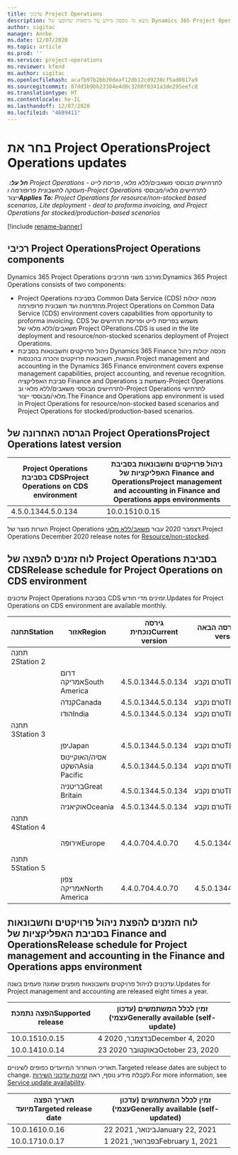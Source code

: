 ```yaml
---
title: עדכוני Project Operations
description: נושא זה מספק מידע על גרסאות שהופצו של Dynamics 365 Project Operations.
author: sigitac
manager: Annbe
ms.date: 12/07/2020
ms.topic: article
ms.prod: ''
ms.service: project-operations
ms.reviewer: kfend
ms.author: sigitac
ms.openlocfilehash: acafb97b2bb20deaf12db12cd9238cf5ad0817a9
ms.sourcegitcommit: 87dd3b9bb23384e4d0c3208f0341a3de295eefc8
ms.translationtype: HT
ms.contentlocale: he-IL
ms.lasthandoff: 12/07/2020
ms.locfileid: "4689411"
---
```

# <a name="project-operations-updates"></a><span data-ttu-id="70722-103">בחר את Project Operations</span><span class="sxs-lookup"><span data-stu-id="70722-103">Project Operations updates</span></span>

<span data-ttu-id="70722-104">_**חל על:** ‏ Project Operations לתרחישים מבוססי משאבים/ללא מלאי, פריסת לייט - מעסקה לחשבונית פרופורמה ו-Project Operations לתרחישים מלאי/מבוססי ייצור_</span><span class="sxs-lookup"><span data-stu-id="70722-104">_**Applies To:** Project Operations for resource/non-stocked based scenarios, Lite deployment - deal to proforma invoicing, and Project Operations for stocked/production-based scenarios_</span></span>

[!include [rename-banner](~/includes/cc-data-platform-banner.md)]

## <a name="project-operations-components"></a><span data-ttu-id="70722-105">רכיבי Project Operations</span><span class="sxs-lookup"><span data-stu-id="70722-105">Project Operations components</span></span>

<span data-ttu-id="70722-106">Dynamics 365 Project Operations מורכב משני מרכיבים:</span><span class="sxs-lookup"><span data-stu-id="70722-106">Dynamics 365 Project Operations consists of two components:</span></span>

- <span data-ttu-id="70722-107">Project Operations בסביבת Common Data Service‏ (CDS) מכסה יכולות מהזדמנות ועד חשבונית פרופורמה.</span><span class="sxs-lookup"><span data-stu-id="70722-107">Project Operations on Common Data Service (CDS) environment covers capabilities from opportunity to proforma invoicing.</span></span> <span data-ttu-id="70722-108">CDS משמש בפריסת לייט ופריסת תרחישים של משאבים/ללא מלאי של Project OPerations.</span><span class="sxs-lookup"><span data-stu-id="70722-108">CDS is used in the lite deployment and resource/non-stocked scenarios deployment of Project Operations.</span></span>
- <span data-ttu-id="70722-109">ניהול פרויקטים וחשבונאות בסביבת Dynamics 365 Finance מכסה יכולות ניהול הוצאות, חשבונאות פרויקטים והכרה בהכנסות.</span><span class="sxs-lookup"><span data-stu-id="70722-109">Project management and accounting in the Dynamics 365 Finance environment covers expense management capabilities, project accounting, and revenue recognition.</span></span> <span data-ttu-id="70722-110">סביבת האפליקציה‏ Finance and Operations ‏משמשת ב-Project Operations‏‏ לתרחישים מבוססי משאבים/ללא מלאי וב-Project Operations לתרחישי מלאי/מבוססי ייצור.</span><span class="sxs-lookup"><span data-stu-id="70722-110">The Finance and Operations app environment is used in Project Operations for resource/non-stocked based scenarios and Project Operations for stocked/production-based scenarios.</span></span>

## <a name="project-operations-latest-version"></a><span data-ttu-id="70722-111">הגרסה האחרונה של Project Operations</span><span class="sxs-lookup"><span data-stu-id="70722-111">Project Operations latest version</span></span>

| <span data-ttu-id="70722-112">Project Operations בסביבת CDS</span><span class="sxs-lookup"><span data-stu-id="70722-112">Project Operations on CDS environment</span></span> | <span data-ttu-id="70722-113">ניהול פרויקטים וחשבונאות בסביבת האפליקציות של Finance and Operations</span><span class="sxs-lookup"><span data-stu-id="70722-113">Project management and accounting in Finance and Operations apps environments</span></span> |
| --- | --- |
| <span data-ttu-id="70722-114">4.5.0.134</span><span class="sxs-lookup"><span data-stu-id="70722-114">4.5.0.134</span></span> | <span data-ttu-id="70722-115">10.0.15</span><span class="sxs-lookup"><span data-stu-id="70722-115">10.0.15</span></span> |

<span data-ttu-id="70722-116">הערות מוצר של Project Operations דצמבר 2020 עבור [משאב/ללא מלאי](whats-new-dec-2020-resource-based.md).</span><span class="sxs-lookup"><span data-stu-id="70722-116">Project Operations December 2020 release notes for [Resource/non-stocked](whats-new-dec-2020-resource-based.md).</span></span>

## <a name="release-schedule-for-project-operations-on-cds-environment"></a><span data-ttu-id="70722-117">לוח זמנים להפצה של Project Operations בסביבת CDS</span><span class="sxs-lookup"><span data-stu-id="70722-117">Release schedule for Project Operations on CDS environment</span></span>

<span data-ttu-id="70722-118">עדכונים Project Operations בסביבת CDS זמינים מדי חודש.</span><span class="sxs-lookup"><span data-stu-id="70722-118">Updates for Project Operations on CDS environment are available monthly.</span></span> 

| <span data-ttu-id="70722-119">תחנה</span><span class="sxs-lookup"><span data-stu-id="70722-119">Station</span></span>   | <span data-ttu-id="70722-120">אזור</span><span class="sxs-lookup"><span data-stu-id="70722-120">Region</span></span>        | <span data-ttu-id="70722-121">גירסה נוכחית</span><span class="sxs-lookup"><span data-stu-id="70722-121">Current version</span></span> | <span data-ttu-id="70722-122">הגירסה הבאה</span><span class="sxs-lookup"><span data-stu-id="70722-122">Next version</span></span> | <span data-ttu-id="70722-123">זמין לכלל המשתמשים</span><span class="sxs-lookup"><span data-stu-id="70722-123">Generally available</span></span> |
|-----------|---------------|-----------------|--------------|---------------------|
| <span data-ttu-id="70722-124">תחנה 2</span><span class="sxs-lookup"><span data-stu-id="70722-124">Station 2</span></span> |   &nbsp;      |    &nbsp;       | &nbsp;       |      &nbsp;         |
|   &nbsp;  | <span data-ttu-id="70722-125">דרום אמריקה</span><span class="sxs-lookup"><span data-stu-id="70722-125">South America</span></span> |  <span data-ttu-id="70722-126">4.5.0.134</span><span class="sxs-lookup"><span data-stu-id="70722-126">4.5.0.134</span></span>       | <span data-ttu-id="70722-127">טרם נקבע</span><span class="sxs-lookup"><span data-stu-id="70722-127">TBD</span></span>     | <span data-ttu-id="70722-128">8 ינו' 21</span><span class="sxs-lookup"><span data-stu-id="70722-128">08-Jan-21</span></span>           |
|    &nbsp; | <span data-ttu-id="70722-129">קנדה</span><span class="sxs-lookup"><span data-stu-id="70722-129">Canada</span></span>        |  <span data-ttu-id="70722-130">4.5.0.134</span><span class="sxs-lookup"><span data-stu-id="70722-130">4.5.0.134</span></span>       | <span data-ttu-id="70722-131">טרם נקבע</span><span class="sxs-lookup"><span data-stu-id="70722-131">TBD</span></span>     | <span data-ttu-id="70722-132">8 ינו' 21</span><span class="sxs-lookup"><span data-stu-id="70722-132">08-Jan-21</span></span>          |
|   &nbsp;  | <span data-ttu-id="70722-133">הודו</span><span class="sxs-lookup"><span data-stu-id="70722-133">India</span></span>         |  <span data-ttu-id="70722-134">4.5.0.134</span><span class="sxs-lookup"><span data-stu-id="70722-134">4.5.0.134</span></span>       | <span data-ttu-id="70722-135">טרם נקבע</span><span class="sxs-lookup"><span data-stu-id="70722-135">TBD</span></span>     | <span data-ttu-id="70722-136">8 ינו' 21</span><span class="sxs-lookup"><span data-stu-id="70722-136">08-Jan-21</span></span>           |
| <span data-ttu-id="70722-137">תחנה 3</span><span class="sxs-lookup"><span data-stu-id="70722-137">Station 3</span></span>  |      &nbsp;   |     &nbsp;      |     &nbsp;   |      &nbsp;         |
|   &nbsp;  | <span data-ttu-id="70722-138">יפן</span><span class="sxs-lookup"><span data-stu-id="70722-138">Japan</span></span>         |  <span data-ttu-id="70722-139">4.5.0.134</span><span class="sxs-lookup"><span data-stu-id="70722-139">4.5.0.134</span></span>       | <span data-ttu-id="70722-140">טרם נקבע</span><span class="sxs-lookup"><span data-stu-id="70722-140">TBD</span></span>     | <span data-ttu-id="70722-141">15 ינו' 21</span><span class="sxs-lookup"><span data-stu-id="70722-141">15-Jan-21</span></span>           |
|   &nbsp;  | <span data-ttu-id="70722-142">אסיה/האוקיינוס השקט</span><span class="sxs-lookup"><span data-stu-id="70722-142">Asia Pacific</span></span>  |  <span data-ttu-id="70722-143">4.5.0.134</span><span class="sxs-lookup"><span data-stu-id="70722-143">4.5.0.134</span></span>       | <span data-ttu-id="70722-144">טרם נקבע</span><span class="sxs-lookup"><span data-stu-id="70722-144">TBD</span></span>     | <span data-ttu-id="70722-145">15 ינו' 21</span><span class="sxs-lookup"><span data-stu-id="70722-145">15-Jan-21</span></span>           |
|   &nbsp;  | <span data-ttu-id="70722-146">בריטניה</span><span class="sxs-lookup"><span data-stu-id="70722-146">Great Britain</span></span> |  <span data-ttu-id="70722-147">4.5.0.134</span><span class="sxs-lookup"><span data-stu-id="70722-147">4.5.0.134</span></span>       | <span data-ttu-id="70722-148">טרם נקבע</span><span class="sxs-lookup"><span data-stu-id="70722-148">TBD</span></span>     | <span data-ttu-id="70722-149">15 ינו' 21</span><span class="sxs-lookup"><span data-stu-id="70722-149">15-Jan-21</span></span>           |
|   &nbsp;  | <span data-ttu-id="70722-150">אוקיאניה</span><span class="sxs-lookup"><span data-stu-id="70722-150">Oceania</span></span>       |  <span data-ttu-id="70722-151">4.5.0.134</span><span class="sxs-lookup"><span data-stu-id="70722-151">4.5.0.134</span></span>       | <span data-ttu-id="70722-152">טרם נקבע</span><span class="sxs-lookup"><span data-stu-id="70722-152">TBD</span></span>     | <span data-ttu-id="70722-153">15 ינו' 21</span><span class="sxs-lookup"><span data-stu-id="70722-153">15-Jan-21</span></span>           |
| <span data-ttu-id="70722-154">תחנה 4</span><span class="sxs-lookup"><span data-stu-id="70722-154">Station 4</span></span> |     &nbsp;    |     &nbsp;      |     &nbsp;   |      &nbsp;         |
|   &nbsp;  | <span data-ttu-id="70722-155">אירופה</span><span class="sxs-lookup"><span data-stu-id="70722-155">Europe</span></span>        |  <span data-ttu-id="70722-156">4.4.0.70</span><span class="sxs-lookup"><span data-stu-id="70722-156">4.4.0.70</span></span>       | <span data-ttu-id="70722-157">4.5.0.134</span><span class="sxs-lookup"><span data-stu-id="70722-157">4.5.0.134</span></span>     | <span data-ttu-id="70722-158">11-דצמ'-20</span><span class="sxs-lookup"><span data-stu-id="70722-158">11-Dec-20</span></span>           |
| <span data-ttu-id="70722-159">תחנה 5</span><span class="sxs-lookup"><span data-stu-id="70722-159">Station 5</span></span> |     &nbsp;    |     &nbsp;      |     &nbsp;   |      &nbsp;         |
|   &nbsp;  | <span data-ttu-id="70722-160">צפון אמריקה</span><span class="sxs-lookup"><span data-stu-id="70722-160">North America</span></span> |  <span data-ttu-id="70722-161">4.4.0.70</span><span class="sxs-lookup"><span data-stu-id="70722-161">4.4.0.70</span></span>       | <span data-ttu-id="70722-162">4.5.0.134</span><span class="sxs-lookup"><span data-stu-id="70722-162">4.5.0.134</span></span>     | <span data-ttu-id="70722-163">18-דצמ'-20</span><span class="sxs-lookup"><span data-stu-id="70722-163">18-Dec-20</span></span>           |

## <a name="release-schedule-for-project-management-and-accounting-in-the-finance-and-operations-apps-environment"></a><span data-ttu-id="70722-164">לוח הזמנים להפצת ניהול פרויקטים וחשבונאות בסביבת האפליקציות של Finance and Operations</span><span class="sxs-lookup"><span data-stu-id="70722-164">Release schedule for Project management and accounting in the Finance and Operations apps environment</span></span>

<span data-ttu-id="70722-165">עדכונים לניהול פרויקטים וחשבונאות מופצים שמונה פעמים בשנה.</span><span class="sxs-lookup"><span data-stu-id="70722-165">Updates for Project management and accounting are released eight times a year.</span></span>

| <span data-ttu-id="70722-166">הפצה נתמכת</span><span class="sxs-lookup"><span data-stu-id="70722-166">Supported release</span></span> | <span data-ttu-id="70722-167">זמין לכלל המשתמשים (עדכון עצמי)</span><span class="sxs-lookup"><span data-stu-id="70722-167">Generally available (self-update)</span></span> |
| --- | --- |
| <span data-ttu-id="70722-168">10.0.15</span><span class="sxs-lookup"><span data-stu-id="70722-168">10.0.15</span></span> | <span data-ttu-id="70722-169">4 בדצמבר, 2020</span><span class="sxs-lookup"><span data-stu-id="70722-169">December 4, 2020</span></span> |
| <span data-ttu-id="70722-170">10.0.14</span><span class="sxs-lookup"><span data-stu-id="70722-170">10.0.14</span></span> | <span data-ttu-id="70722-171">23 באוקטובר 2020</span><span class="sxs-lookup"><span data-stu-id="70722-171">October 23, 2020</span></span> |

<span data-ttu-id="70722-172">תאריכי השחרור המיועדים כפופים לשינויים.</span><span class="sxs-lookup"><span data-stu-id="70722-172">Targeted release dates are subject to change.</span></span> <span data-ttu-id="70722-173">לקבלת מידע נוסף, ראה [זמינות עדכוני השירות](https://docs.microsoft.com/dynamics365/fin-ops-core/fin-ops/get-started/public-preview-releases?toc=/dynamics365/finance/toc.json).</span><span class="sxs-lookup"><span data-stu-id="70722-173">For more information, see [Service update availability](https://docs.microsoft.com/dynamics365/fin-ops-core/fin-ops/get-started/public-preview-releases?toc=/dynamics365/finance/toc.json).</span></span>

| <span data-ttu-id="70722-174">תאריך הפצה מיועד</span><span class="sxs-lookup"><span data-stu-id="70722-174">Targeted release date</span></span> | <span data-ttu-id="70722-175">זמין לכלל המשתמשים (עדכון עצמי)</span><span class="sxs-lookup"><span data-stu-id="70722-175">Generally available (self- updated)</span></span> |
| --- | --- |
| <span data-ttu-id="70722-176">10.0.16</span><span class="sxs-lookup"><span data-stu-id="70722-176">10.0.16</span></span> | <span data-ttu-id="70722-177">22 בינואר, 2021</span><span class="sxs-lookup"><span data-stu-id="70722-177">January 22, 2021</span></span> |
| <span data-ttu-id="70722-178">10.0.17</span><span class="sxs-lookup"><span data-stu-id="70722-178">10.0.17</span></span> | <span data-ttu-id="70722-179">1 בפברואר, 2021</span><span class="sxs-lookup"><span data-stu-id="70722-179">February 1, 2021</span></span> |

